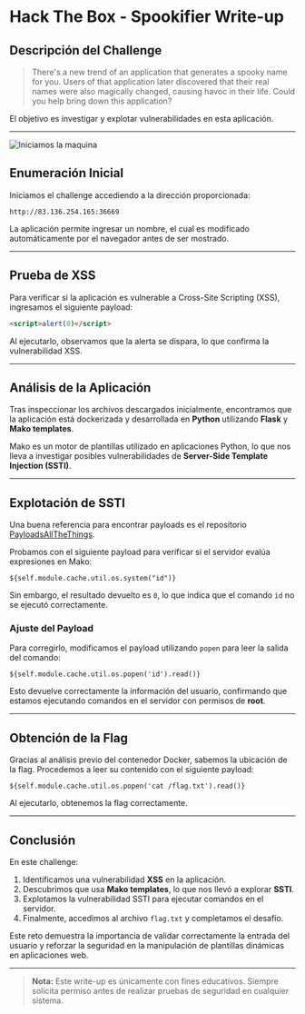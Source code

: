 # Hack The Box - Spookifier Write-up

## Descripción del Challenge

> There's a new trend of an application that generates a spooky name for you. Users of that application later discovered that their real names were also magically changed, causing havoc in their life. Could you help bring down this application?

El objetivo es investigar y explotar vulnerabilidades en esta aplicación.

---

![Iniciamos la maquina](HackTheBox/Challenges/Spookifier/Imagenes/1-Reconocimiento.jpg)

## Enumeración Inicial

Iniciamos el challenge accediendo a la dirección proporcionada:

```
http://83.136.254.165:36669
```

La aplicación permite ingresar un nombre, el cual es modificado automáticamente por el navegador antes de ser mostrado.

---

## Prueba de XSS

Para verificar si la aplicación es vulnerable a Cross-Site Scripting (XSS), ingresamos el siguiente payload:

```html
<script>alert(0)</script>
```

Al ejecutarlo, observamos que la alerta se dispara, lo que confirma la vulnerabilidad XSS.

---

## Análisis de la Aplicación

Tras inspeccionar los archivos descargados inicialmente, encontramos que la aplicación está dockerizada y desarrollada en **Python** utilizando **Flask** y **Mako templates**.

Mako es un motor de plantillas utilizado en aplicaciones Python, lo que nos lleva a investigar posibles vulnerabilidades de **Server-Side Template Injection (SSTI)**.

---

## Explotación de SSTI

Una buena referencia para encontrar payloads es el repositorio [PayloadsAllTheThings](https://github.com/swisskyrepo/PayloadsAllTheThings).

Probamos con el siguiente payload para verificar si el servidor evalúa expresiones en Mako:

```mako
${self.module.cache.util.os.system("id")}
```

Sin embargo, el resultado devuelto es `0`, lo que indica que el comando `id` no se ejecutó correctamente.

### Ajuste del Payload

Para corregirlo, modificamos el payload utilizando `popen` para leer la salida del comando:

```mako
${self.module.cache.util.os.popen('id').read()}
```

Esto devuelve correctamente la información del usuario, confirmando que estamos ejecutando comandos en el servidor con permisos de **root**.

---

## Obtención de la Flag

Gracias al análisis previo del contenedor Docker, sabemos la ubicación de la flag. Procedemos a leer su contenido con el siguiente payload:

```mako
${self.module.cache.util.os.popen('cat /flag.txt').read()}
```

Al ejecutarlo, obtenemos la flag correctamente.

---

## Conclusión

En este challenge:

1. Identificamos una vulnerabilidad **XSS** en la aplicación.
2. Descubrimos que usa **Mako templates**, lo que nos llevó a explorar **SSTI**.
3. Explotamos la vulnerabilidad SSTI para ejecutar comandos en el servidor.
4. Finalmente, accedimos al archivo `flag.txt` y completamos el desafío.

Este reto demuestra la importancia de validar correctamente la entrada del usuario y reforzar la seguridad en la manipulación de plantillas dinámicas en aplicaciones web.

---

> **Nota:** Este write-up es únicamente con fines educativos. Siempre solicita permiso antes de realizar pruebas de seguridad en cualquier sistema.
